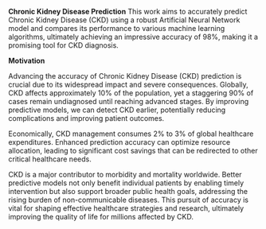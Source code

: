 **Chronic Kidney Disease Prediction**
This work aims to accurately predict Chronic Kidney Disease (CKD) using a robust Artificial Neural Network model and compares its performance to various machine learning algorithms, ultimately achieving an impressive accuracy of 98%, making it a promising tool for CKD diagnosis.

**Motivation**

Advancing the accuracy of Chronic Kidney Disease (CKD) prediction is crucial due to its widespread impact and severe consequences. Globally, CKD affects approximately 10% of the population, yet a staggering 90% of cases remain undiagnosed until reaching advanced stages. By improving predictive models, we can detect CKD earlier, potentially reducing complications and improving patient outcomes.

Economically, CKD management consumes 2% to 3% of global healthcare expenditures. Enhanced prediction accuracy can optimize resource allocation, leading to significant cost savings that can be redirected to other critical healthcare needs.

CKD is a major contributor to morbidity and mortality worldwide. Better predictive models not only benefit individual patients by enabling timely intervention but also support broader public health goals, addressing the rising burden of non-communicable diseases. This pursuit of accuracy is vital for shaping effective healthcare strategies and research, ultimately improving the quality of life for millions affected by CKD.
